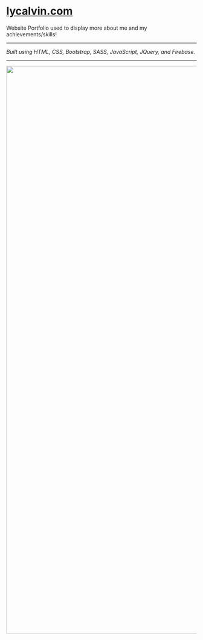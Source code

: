 # [lycalvin.com](https://www.lycalvin.com)

Website Portfolio used to display more about me and my achievements/skills!

---

*Built using HTML, CSS, Bootstrap, SASS, JavaScript, JQuery, and Firebase.*

---

<img src="img/portfolio.gif" width="1500">